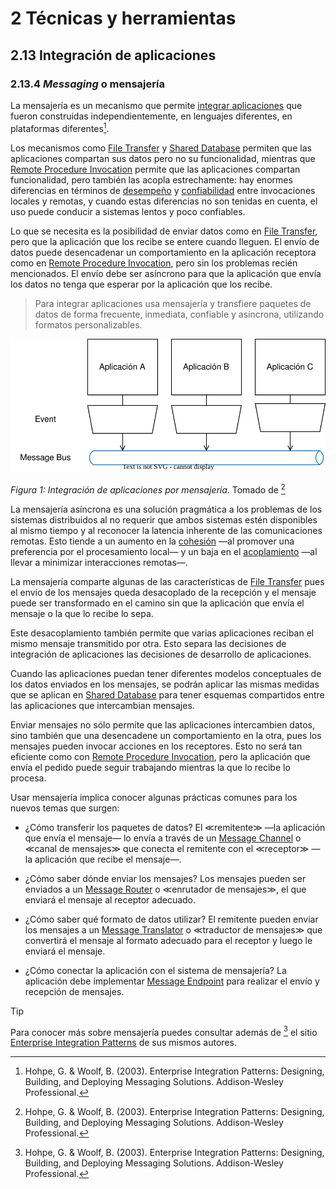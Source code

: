 # 2 Técnicas y herramientas

## 2.13 Integración de aplicaciones

### 2.13.4 *Messaging* o mensajería

La mensajería es un mecanismo que permite [integrar
aplicaciones](./2_13_.Integracion_aplicaciones.md) que fueron construidas
independientemente, en lenguajes diferentes, en plataformas diferentes[^1].

<!-- cSpell:ignore Hohpe -->

[^1]: Hohpe, G. & Woolf, B. (2003). Enterprise Integration Patterns: Designing,
Building, and Deploying Messaging Solutions. Addison-Wesley Professional.

Los mecanismos como [File Transfer](./2_13_1_File_Transfer.md) y [Shared
Database](./2_13_2_Shared_Database.md) permiten que las aplicaciones compartan
sus datos pero no su funcionalidad, mientras que [Remote Procedure
Invocation](./2_13_3_Remote_Procedure_Invocation.md) permite que las
aplicaciones compartan funcionalidad, pero también las acopla estrechamente: hay
enormes diferencias en términos de [desempeño](/4_Conceptos/4_Rendimiento.md) y
[confiabilidad](/4_Conceptos/4_Disponibilidad.md) entre invocaciones locales y
remotas, y cuando estas diferencias no son tenidas en cuenta, el uso puede
conducir a sistemas lentos y poco confiables.

Lo que se necesita es la posibilidad de enviar datos como en [File
Transfer](./2_13_1_File_Transfer.md), pero que la aplicación que los recibe se
entere cuando lleguen. El envío de datos puede desencadenar un comportamiento en
la aplicación receptora como en [Remote Procedure
Invocation](./2_13_3_Remote_Procedure_Invocation.md), pero sin los problemas
recién mencionados. El envío debe ser asíncrono para que la aplicación que envía
los datos no tenga que esperar por la aplicación que los recibe.

> Para integrar aplicaciones usa  mensajería y transfiere paquetes de datos de
> forma frecuente, inmediata, confiable y asíncrona, utilizando formatos
> personalizables.

<span id="figura-1"/>

![Integración de aplicaciones por mensajería](/diagrams/Messaging.svg)

*Figura 1: Integración de aplicaciones por mensajería*. Tomado de [^1]

La mensajería asíncrona es una solución pragmática a los problemas de los
sistemas distribuidos al no requerir que ambos sistemas estén disponibles al
mismo tiempo y al reconocer la latencia inherente de las comunicaciones remotas.
Esto tiende a un aumento en la [cohesión](/4_Conceptos/4_Cohesion.md) —al
promover una preferencia por el procesamiento local— y un baja en el
[acoplamiento](/4_Conceptos/4_Acoplamiento.md) —al llevar a minimizar
interacciones remotas—.

La mensajería comparte algunas de las características de [File
Transfer](./2_13_1_File_Transfer.md) pues el envío de los mensajes queda
desacoplado de la recepción y el mensaje puede ser transformado en el camino sin
que la aplicación que envía el mensaje o la que lo recibe lo sepa.

Este desacoplamiento también permite que varias aplicaciones reciban el mismo
mensaje transmitido por otra. Esto separa las decisiones de integración de
aplicaciones las decisiones de desarrollo de aplicaciones.

Cuando las aplicaciones puedan tener diferentes modelos conceptuales de los
datos enviados en los mensajes, se podrán aplicar las mismas medidas que se
aplican en [Shared Database](./2_13_2_Shared_Database.md) para tener esquemas
compartidos entre las aplicaciones que intercambian mensajes.

Enviar mensajes no sólo permite que las aplicaciones intercambien datos, sino
también que una desencadene un comportamiento en la otra, pues los mensajes
pueden invocar acciones en los receptores. Esto no será tan eficiente como con
[Remote Procedure Invocation](./2_13_3_Remote_Procedure_Invocation.md), pero la
aplicación que envía el pedido puede seguir trabajando mientras la que lo recibe
lo procesa.

Usar mensajería implica conocer algunas prácticas comunes para los nuevos temas
que surgen:

* ¿Cómo transferir los paquetes de datos? El ≪remitente≫ —la aplicación que
  envía el mensaje— lo envía a través de un [Message
  Channel](https://www.enterpriseintegrationpatterns.com/patterns/messaging/MessageChannel.html)
  o ≪canal de mensajes≫ que conecta el remitente con el ≪receptor≫ —la
  aplicación que recibe el mensaje—.

<!-- cSpell:ignore enrutador https://dle.rae.es/enrutador -->

* ¿Cómo saber dónde enviar los mensajes? Los mensajes pueden ser enviados a un
  [Message
  Router](https://www.enterpriseintegrationpatterns.com/patterns/messaging/MessageRouter.html)
  o ≪enrutador de mensajes≫, el que enviará el mensaje al receptor adecuado.

* ¿Cómo saber qué formato de datos utilizar? El remitente pueden enviar los
  mensajes a un [Message
  Translator](https://www.enterpriseintegrationpatterns.com/patterns/messaging/MessageTranslator.html)
  o ≪traductor de mensajes≫ que convertirá el mensaje al formato adecuado para
  el receptor y luego le enviará el mensaje.

* ¿Cómo conectar la aplicación con el sistema de mensajería? La aplicación debe
  implementar [Message
  Endpoint](https://www.enterpriseintegrationpatterns.com/patterns/messaging/MessageEndpoint.html)
  para realizar el envío y recepción de mensajes.

> [!TIP]
> Para conocer más sobre mensajería puedes consultar además de [^1] el sitio
> [Enterprise Integration
> Patterns](https://www.enterpriseintegrationpatterns.com) de sus mismos
> autores.
